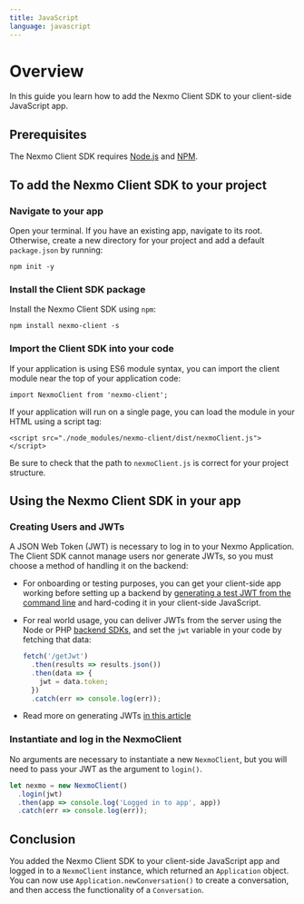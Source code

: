```yaml
---
title: JavaScript
language: javascript
---
```


# Overview

In this guide you learn how to add the Nexmo Client SDK to your client-side JavaScript app.

## Prerequisites

The Nexmo Client SDK requires [Node.js](https://nodejs.org) and [NPM](https://www.npmjs.com/).

## To add the Nexmo Client SDK to your project

### Navigate to your app

Open your terminal. If you have an existing app, navigate to its root. Otherwise, create a new directory for your project and add a default `package.json` by running:

```
npm init -y
```

### Install the Client SDK package

Install the Nexmo Client SDK using `npm`:

```
npm install nexmo-client -s
```

### Import the Client SDK into your code

If your application is using ES6 module syntax, you can import the client module near the top of your application code:

```
import NexmoClient from 'nexmo-client';
```

If your application will run on a single page, you can load the module in your HTML using a script tag:

```
<script src="./node_modules/nexmo-client/dist/nexmoClient.js"></script>
```

Be sure to check that the path to `nexmoClient.js` is correct for your project structure.

## Using the Nexmo Client SDK in your app

### Creating Users and JWTs

A JSON Web Token (JWT) is necessary to log in to your Nexmo Application. The Client SDK cannot manage users nor generate JWTs, so you must choose a method of handling it on the backend:

- For onboarding or testing purposes, you can get your client-side app working before setting up a backend by [generating a test JWT from the command line](/tutorials/client-sdk-generate-test-credentials) and hard-coding it in your client-side JavaScript.
- For real world usage, you can deliver JWTs from the server using the Node or PHP [backend SDKs](/tools), and set the `jwt` variable in your code by fetching that data:

    ```javascript
    fetch('/getJwt')
      .then(results => results.json())
      .then(data => {
        jwt = data.token;
      })
      .catch(err => console.log(err));
    ```
- Read more on generating JWTs [in this article](/client-sdk/concepts/jwt-acl)

### Instantiate and log in the NexmoClient

No arguments are necessary to instantiate a new `NexmoClient`, but you will need to pass your JWT as the argument to `login()`.

```javascript
let nexmo = new NexmoClient()
  .login(jwt)
  .then(app => console.log('Logged in to app', app))
  .catch(err => console.log(err));
```

## Conclusion

You added the Nexmo Client SDK to your client-side JavaScript app and logged in to a `NexmoClient` instance, which returned an `Application` object. You can now use `Application.newConversation()` to create a conversation, and then access the functionality of a `Conversation`.

